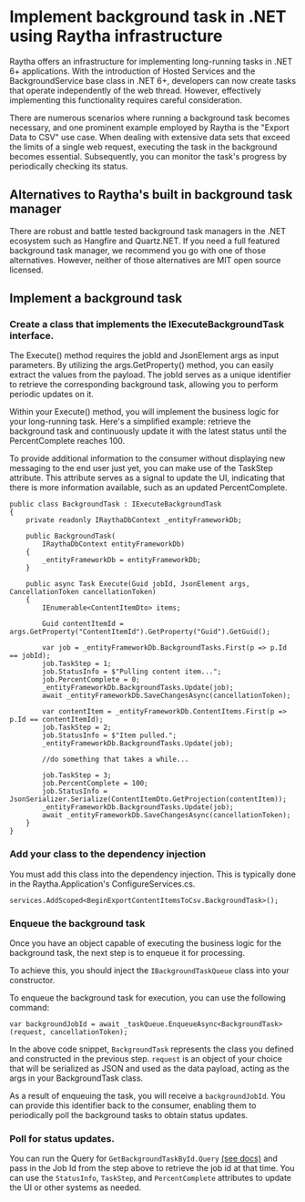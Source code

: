 # Implement background task in .NET using Raytha infrastructure

Raytha offers an infrastructure for implementing long-running tasks in .NET 6+ applications. With the introduction of Hosted Services and the BackgroundService base class in .NET 6+, developers can now create tasks that operate independently of the web thread. However, effectively implementing this functionality requires careful consideration.

There are numerous scenarios where running a background task becomes necessary, and one prominent example employed by Raytha is the "Export Data to CSV" use case. When dealing with extensive data sets that exceed the limits of a single web request, executing the task in the background becomes essential. Subsequently, you can monitor the task's progress by periodically checking its status.

## Alternatives to Raytha's built in background task manager

There are robust and battle tested background task managers in the .NET ecosystem such as Hangfire and Quartz.NET. If you need a full featured background task manager, we recommend you go with one of those alternatives. However, neither of those alternatives are MIT open source licensed.

## Implement a background task

### Create a class that implements the IExecuteBackgroundTask interface.

The Execute() method requires the jobId and JsonElement args as input parameters. By utilizing the args.GetProperty() method, you can easily extract the values from the payload. The jobId serves as a unique identifier to retrieve the corresponding background task, allowing you to perform periodic updates on it.

Within your Execute() method, you will implement the business logic for your long-running task. Here's a simplified example: retrieve the background task and continuously update it with the latest status until the PercentComplete reaches 100.

To provide additional information to the consumer without displaying new messaging to the end user just yet, you can make use of the TaskStep attribute. This attribute serves as a signal to update the UI, indicating that there is more information available, such as an updated PercentComplete.

    public class BackgroundTask : IExecuteBackgroundTask
    {
        private readonly IRaythaDbContext _entityFrameworkDb;

        public BackgroundTask(
            IRaythaDbContext entityFrameworkDb)
        {
            _entityFrameworkDb = entityFrameworkDb;
        }

        public async Task Execute(Guid jobId, JsonElement args, CancellationToken cancellationToken)
        {
            IEnumerable<ContentItemDto> items;

            Guid contentItemId = args.GetProperty("ContentItemId").GetProperty("Guid").GetGuid();

            var job = _entityFrameworkDb.BackgroundTasks.First(p => p.Id == jobId);
            job.TaskStep = 1;
            job.StatusInfo = $"Pulling content item...";
            job.PercentComplete = 0;
            _entityFrameworkDb.BackgroundTasks.Update(job);
            await _entityFrameworkDb.SaveChangesAsync(cancellationToken);

            var contentItem = _entityFrameworkDb.ContentItems.First(p => p.Id == contentItemId);
            job.TaskStep = 2;
            job.StatusInfo = $"Item pulled.";
            _entityFrameworkDb.BackgroundTasks.Update(job);

            //do something that takes a while...

            job.TaskStep = 3;
            job.PercentComplete = 100;
            job.StatusInfo = JsonSerializer.Serialize(ContentItemDto.GetProjection(contentItem));
            _entityFrameworkDb.BackgroundTasks.Update(job);
            await _entityFrameworkDb.SaveChangesAsync(cancellationToken);
        }
    }

### Add your class to the dependency injection

You must add this class into the dependency injection. This is typically done in the Raytha.Application's ConfigureServices.cs.

    services.AddScoped<BeginExportContentItemsToCsv.BackgroundTask>();

### Enqueue the background task

Once you have an object capable of executing the business logic for the background task, the next step is to enqueue it for processing.

To achieve this, you should inject the `IBackgroundTaskQueue` class into your constructor.

To enqueue the background task for execution, you can use the following command:

    var backgroundJobId = await _taskQueue.EnqueueAsync<BackgroundTask>(request, cancellationToken);

In the above code snippet, `BackgroundTask` represents the class you defined and constructed in the previous step. `request` is an object of your choice that will be serialized as JSON and used as the data payload, acting as the args in your BackgroundTask class.

As a result of enqueuing the task, you will receive a `backgroundJobId`. You can provide this identifier back to the consumer, enabling them to periodically poll the background tasks to obtain status updates.

### Poll for status updates.

You can run the Query for `GetBackgroundTaskById.Query` [(see docs)](/api/Raytha.Application.BackgroundTasks.Queries.GetBackgroundTaskById.Query.html) and pass in the Job Id from the step above to retrieve the job id at that time. You can use the `StatusInfo`, `TaskStep`, and `PercentComplete` attributes to update the UI or other systems as needed.
